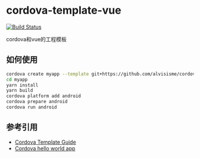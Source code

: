 # cordova-template-vue

[![Build Status](https://img.shields.io/travis/com/alvisisme/cordova-template-vue?style=flat-square)](https://travis-ci.com/alvisisme/cordova-template-vue)

cordova和vue的工程模板

## 如何使用

```bash
cordova create myapp --template git+https://github.com/alvisisme/cordova-template-vue.git
cd myapp
yarn install
yarn build
cordova platform add android
cordova prepare android
cordova run android
```

## 参考引用

* [Cordova Template Guide](https://cordova.apache.org/docs/en/latest/guide/cli/template.html)
* [Cordova hello world app](https://github.com/apache/cordova-app-hello-world)